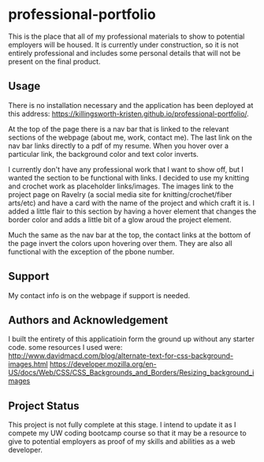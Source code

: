 # professional-portfolio
This is the place that all of my professional materials to show to potential employers will be housed. It is currently under construction, so it is not entirely professional and includes some personal details that will not be present on the final product.

## Usage
There is no installation necessary and the application has been deployed at this address: https://killingsworth-kristen.github.io/professional-portfolio/.

At the top of the page there is a nav bar that is linked to the relevant sections of the webpage (about me, work, contact me). The last link on the nav bar links directly to a pdf of my resume. When you hover over a particular link, the background color and text color inverts. 

I currently don't have any professional work that I want to show off, but I wanted the section to be functional with links. I decided to use my knitting and crochet work as placeholder links/images. The images link to the project page on Ravelry (a social media site for knitting/crochet/fiber arts/etc) and have a card with the name of the project and which craft it is. I added a little flair to this section by having a hover element that changes the border color and adds a little bit of a glow aroud the project element. 

Much the same as the nav bar at the top, the contact links at the bottom of the page invert the colors upon hovering over them. They are also all functional with the exception of the pbone number. 

## Support
My contact info is on the webpage if support is needed.

## Authors and Acknowledgement
I built the entirety of this applicatioin form the ground up without any starter code. some resources I used were:
http://www.davidmacd.com/blog/alternate-text-for-css-background-images.html
https://developer.mozilla.org/en-US/docs/Web/CSS/CSS_Backgrounds_and_Borders/Resizing_background_images

## Project Status
This project is not fully complete at this stage. I intend to update it as I compete my UW coding bootcamp course so that it may be a resource to give to potential employers as proof of my skills and abilities as a web developer. 